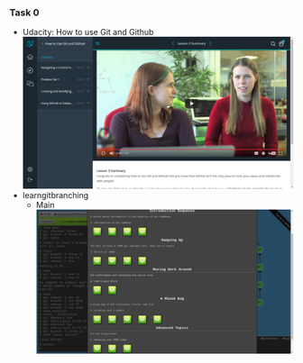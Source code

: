 ### Task 0
- Udacity: How to use Git and Github  
  ![Udacity: How to use Git and Github](/task_0/udacity_git.png)
- learngitbranching  
  - Main![learngitbranching Main](https://github.com/hmlON/kottans_web_test/blob/master/task_0/learngitbranching_main.png)
